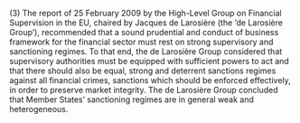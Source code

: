 (3) The report of 25 February 2009 by the High-Level Group on Financial Supervision in the EU, chaired by Jacques de Larosière (the ‘de Larosière Group’), recommended that a sound prudential and conduct of business framework for the financial sector must rest on strong supervisory and sanctioning regimes. To that end, the de Larosière Group considered that supervisory authorities must be equipped with sufficient powers to act and that there should also be equal, strong and deterrent sanctions regimes against all financial crimes, sanctions which should be enforced effectively, in order to preserve market integrity. The de Larosière Group concluded that Member States’ sanctioning regimes are in general weak and heterogeneous.